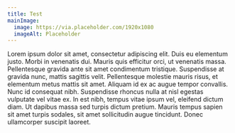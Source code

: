 ```yaml
---
title: Test
mainImage:
  image: https://via.placeholder.com/1920x1080
  imageAlt: Placeholder
---
```

Lorem ipsum dolor sit amet, consectetur adipiscing elit. Duis eu elementum justo. Morbi in venenatis dui. Mauris quis efficitur orci, ut venenatis massa. Pellentesque gravida ante sit amet condimentum tristique. Suspendisse at gravida nunc, mattis sagittis velit. Pellentesque molestie mauris risus, et elementum metus mattis sit amet. Aliquam id ex ac augue tempor convallis. Nunc id consequat nibh. Suspendisse rhoncus nulla at nisl egestas vulputate vel vitae ex. In est nibh, tempus vitae ipsum vel, eleifend dictum diam. Ut dapibus massa sed turpis dictum pretium. Mauris tempus sapien sit amet turpis sodales, sit amet sollicitudin augue tincidunt. Donec ullamcorper suscipit laoreet.